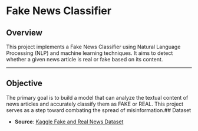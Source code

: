 # Fake News Classifier

## Overview
This project implements a Fake News Classifier using Natural Language Processing (NLP) and machine learning techniques. It aims to detect whether a given news article is real or fake based on its content.

---
## Objective
The primary goal is to build a model that can analyze the textual content of news articles and accurately classify them as FAKE or REAL. This project serves as a step toward combating the spread of misinformation.##  Dataset

- **Source**: [Kaggle Fake and Real News Dataset](https://www.kaggle.com/clmentbisaillon/fake-and-real-news-dataset)

